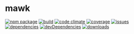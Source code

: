 # mawk
[![npm package](https://badge.fury.io/js/mawk.svg)](http://badge.fury.io/js/mawk)
[![build](https://travis-ci.org/bakerface/mawkjs.svg?branch=master)](https://travis-ci.org/bakerface/mawkjs)
[![code climate](https://codeclimate.com/github/bakerface/mawkjs/badges/gpa.svg)](https://codeclimate.com/github/bakerface/mawkjs)
[![coverage](https://codeclimate.com/github/bakerface/mawkjs/badges/coverage.svg)](https://codeclimate.com/github/bakerface/mawkjs/coverage)
[![issues](https://img.shields.io/github/issues/bakerface/mawkjs.svg)](https://github.com/bakerface/mawkjs/issues)
[![dependencies](https://david-dm.org/bakerface/mawkjs.svg)](https://david-dm.org/bakerface/mawkjs)
[![devDependencies](https://david-dm.org/bakerface/mawkjs/dev-status.svg)](https://david-dm.org/bakerface/mawkjs#info=devDependencies)
[![downloads](http://img.shields.io/npm/dm/mawk.svg)](https://www.npmjs.com/package/mawk)
